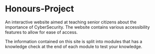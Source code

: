# Honours-Project

An interactive website aimed at teaching senior citizens about the importance of CyberSecurity. The website contains various accessibility features to allow for ease of access.

The information contained on this site is split into modules that has a knowledge check at the end of each module to test your knowledge.
